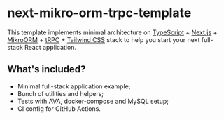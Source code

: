 # next-mikro-orm-trpc-template

This template implements minimal architecture on [TypeScript](https://www.typescriptlang.org/) + [Next.js](https://nextjs.org/) + [MikroORM](https://mikro-orm.io/) + [tRPC](https://trpc.io/) + [Tailwind CSS](https://tailwindcss.com/) stack to help you start your next full-stack React application.

## What's included?

* Minimal full-stack application example;
* Bunch of utilities and helpers;
* Tests with AVA, docker-compose and MySQL setup;
* CI config for GitHub Actions.
